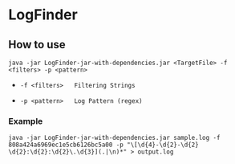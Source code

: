 # LogFinder

## How to use
`java -jar LogFinder-jar-with-dependencies.jar <TargetFile> -f <filters> -p <pattern>`

- `-f <filters>   Filtering Strings`

- `-p <pattern>   Log Pattern (regex)`
### Example

`java -jar LogFinder-jar-with-dependencies.jar sample.log -f  808a424a6969ec1e5cb6126bc5a00 -p "\[\d{4}-\d{2}-\d{2} \d{2}:\d{2}:\d{2}\.\d{3}](.|\n)*" > output.log`
